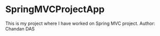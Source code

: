 # SpringMVCProjectApp

This is my project where I have worked on Spring MVC project.
Author: Chandan DAS

